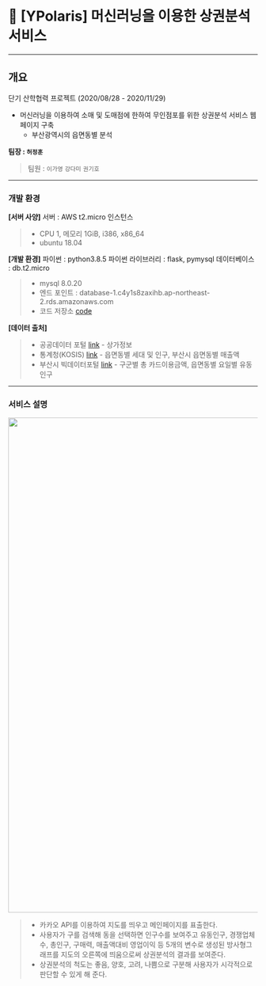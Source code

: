 # 🎯 [YPolaris] 머신러닝을 이용한 상권분석 서비스
---

## 개요

단기 산학협력 프로젝트 (2020/08/28 - 2020/11/29)
* 머신러닝을 이용하여 소매 및 도매점에 한하여 무인점포를 위한 상권분석 서비스 웹페이지 구축
  * 부산광역시의 읍면동별 분석  

**팀장 : `허정훈`**
> 팀원 : `이가영` `강다미` `권기호`
---
### 개발 환경

**[서버 사양]**
서버 : AWS t2.micro 인스턴스
> - CPU 1, 메모리 1GiB, i386, x86_64
> - ubuntu 18.04

**[개발 환경]**
파이썬 : python3.8.5
파이썬 라이브러리 : flask, pymysql
데이터베이스 : db.t2.micro 
> - mysql 8.0.20
> - 엔드 포인트 : database-1.c4y1s8zaxihb.ap-northeast-2.rds.amazonaws.com
> - 코드 저장소 [code](https://github.com/Kangdamii/yproject)

**[데이터 출처]**
> * 공공데이터 포털 [link](https://www.data.go.kr/data/15059997/fileData.do) - 상가정보 
> * 통계청(KOSIS) [link](https://kosis.kr/statHtml/statHtml.do?orgId=202&tblId=DT_B1) - 읍면동별 세대 및 인구, 부산시 읍면동별 매출액
> * 부산시 빅데이터포털 [link](https://bigdata.busan.go.kr/) - 구군별 총 카드이용금액, 읍면동별 요일별 유동인구

---
### 서비스 설명
<img src = "https://user-images.githubusercontent.com/54921730/108481280-59819180-72db-11eb-9a8f-cf38e06e4a01.png" width = 1000, max_width_size=100% height = auto/>

> * 카카오 API를 이용하여 지도를 띄우고 메인페이지를 표출한다. 
> * 사용자가 구를 검색해 동을 선택하면 인구수를 보여주고 유동인구, 경쟁업체수, 총인구, 구매력, 매출액대비 영업이익 등
5개의 변수로 생성된 방사형그래프를 지도의 오른쪽에 띄움으로써 상권분석의 결과를 보여준다.
> * 상권분석의 척도는 좋음, 양호, 고려, 나쁨으로 구분해 사용자가 시각적으로 판단할 수 있게 해 준다. 
